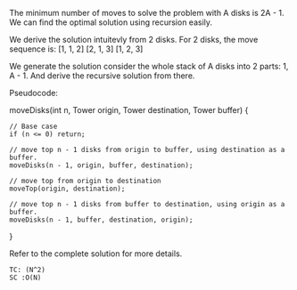 The minimum number of moves to solve the problem with A disks is 2A - 1.
We can find the optimal solution using recursion easily.

We derive the solution intuitevly from 2 disks.
For 2 disks, the move sequence is:
[1, 1, 2]
[2, 1, 3]
[1, 2, 3]

We generate the solution consider the whole stack of A disks into 2 parts: 1, A - 1.
And derive the recursive solution from there.

Pseudocode:

moveDisks(int n, Tower origin, Tower destination, Tower buffer) {

    // Base case
    if (n <= 0) return;

    // move top n - 1 disks from origin to buffer, using destination as a buffer.
    moveDisks(n - 1, origin, buffer, destination);

    // move top from origin to destination
    moveTop(origin, destination);

    // move top n - 1 disks from buffer to destination, using origin as a buffer.
    moveDisks(n - 1, buffer, destination, origin);
}

Refer to the complete solution for more details.


    TC: (N^2)
    SC :O(N)